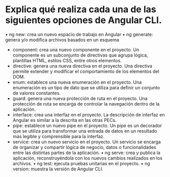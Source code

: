 # Explica qué realiza cada una de las siguientes opciones de Angular CLI.

• ng new: crea un nuevo espacio de trabajo en Angular
• ng generate: genera y/o modifica archivos basados en un esquema
  - component: crea una nuevo componente en el proyecto. Un componente es un subconjunto de directivas que agrupa lógica, plantillas HTML, estilos CSS, entre otros elementos.
  - directive: genera una nueva directiva en el proyecto. Una directiva permite extender y modificar el comportamiento de los elementos del DOM.
  - enum: establece una nueva enumeración en el proyecto. Una enumeración es un tipo de dato que se utiliza para definir un conjunto de valores constantes.
  - guard: genera una nueva protección de ruta en el proyecto. Una protección de ruta se encarga de controlar la navegación dentro de la aplicación.
  - interface: crea una interfaz en el proyecto. La descripción de interfaz en Angular es similar a la descrita en las otras PECs.
  - pipe: establece un nuevo pipe en el proyecto. Un pipe es un decorador que se utiliza para transformar una entrada de datos en un resultado más legible y comprensible para la interfaz.
  - service: crea un nuevo servicio en el proyecto. Un servicio se encarga de organizar y compartir lógica de negocio, datos o funcionalidades entre las distintas partes de la aplicación.
• ng serve: crea y publica la aplicación, reconstruyéndola con los nuevos cambios realizados en los archivos.
• ng test: ejecuta pruebas unitarias en el proyecto.
• ng version: muestra la versión de Angular CLI.